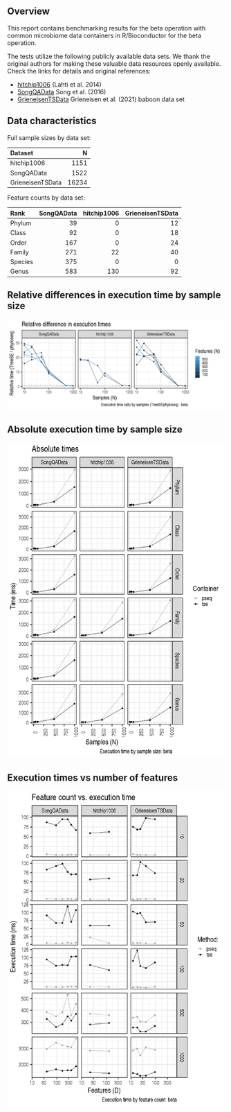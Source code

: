 Overview
--------

This report contains benchmarking results for the beta operation with
common microbiome data containers in R/Bioconductor for the beta
operation.

The tests utilize the following publicly available data sets. We thank
the original authors for making these valuable data resources openly
available. Check the links for details and original references:

-   [hitchip1006](https://github.com/microbiome/miaTime/blob/master/R/data.R)
    (Lahti et al. 2014)
-   [SongQAData](https://microbiome.github.io/microbiomeDataSets/reference/SongQAData.html)
    Song et al. (2016)
-   [GrieneisenTSData](https://microbiome.github.io/microbiomeDataSets/reference/GrieneisenTSData.html)
    Grieneisen et al. (2021) baboon data set

Data characteristics
--------------------

Full sample sizes by data set:

<table>
<thead>
<tr class="header">
<th style="text-align: left;">Dataset</th>
<th style="text-align: right;">N</th>
</tr>
</thead>
<tbody>
<tr class="odd">
<td style="text-align: left;">hitchip1006</td>
<td style="text-align: right;">1151</td>
</tr>
<tr class="even">
<td style="text-align: left;">SongQAData</td>
<td style="text-align: right;">1522</td>
</tr>
<tr class="odd">
<td style="text-align: left;">GrieneisenTSData</td>
<td style="text-align: right;">16234</td>
</tr>
</tbody>
</table>

Feature counts by data set:

<table>
<thead>
<tr class="header">
<th style="text-align: left;">Rank</th>
<th style="text-align: right;">SongQAData</th>
<th style="text-align: right;">hitchip1006</th>
<th style="text-align: right;">GrieneisenTSData</th>
</tr>
</thead>
<tbody>
<tr class="odd">
<td style="text-align: left;">Phylum</td>
<td style="text-align: right;">39</td>
<td style="text-align: right;">0</td>
<td style="text-align: right;">12</td>
</tr>
<tr class="even">
<td style="text-align: left;">Class</td>
<td style="text-align: right;">92</td>
<td style="text-align: right;">0</td>
<td style="text-align: right;">18</td>
</tr>
<tr class="odd">
<td style="text-align: left;">Order</td>
<td style="text-align: right;">167</td>
<td style="text-align: right;">0</td>
<td style="text-align: right;">24</td>
</tr>
<tr class="even">
<td style="text-align: left;">Family</td>
<td style="text-align: right;">271</td>
<td style="text-align: right;">22</td>
<td style="text-align: right;">40</td>
</tr>
<tr class="odd">
<td style="text-align: left;">Species</td>
<td style="text-align: right;">375</td>
<td style="text-align: right;">0</td>
<td style="text-align: right;">0</td>
</tr>
<tr class="even">
<td style="text-align: left;">Genus</td>
<td style="text-align: right;">583</td>
<td style="text-align: right;">130</td>
<td style="text-align: right;">92</td>
</tr>
</tbody>
</table>

Relative differences in execution time by sample size
-----------------------------------------------------

![](../reports/beta_files/figure-markdown_strict/ratio-1.png)

Absolute execution time by sample size
--------------------------------------

![](../reports/beta_files/figure-markdown_strict/abs_by_time-1.png)

Execution times vs number of features
-------------------------------------

![](../reports/beta_files/figure-markdown_strict/multi_ex_time-1.png)
